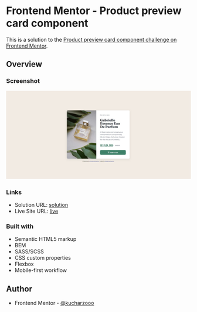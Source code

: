 # Frontend Mentor - Product preview card component

This is a solution to the [Product preview card component challenge on Frontend Mentor](https://www.frontendmentor.io/challenges/product-preview-card-component-GO7UmttRfa).

## Overview

### Screenshot

![](./componentscreen.jpg)

### Links

- Solution URL: [solution](https://www.frontendmentor.io/solutions/product-preview-card-sassscss-bem-flexbox-lplRCEdbXF)
- Live Site URL: [live](https://kucharzooo.github.io/product-preview-card-component/)

### Built with

- Semantic HTML5 markup
- BEM
- SASS/SCSS
- CSS custom properties
- Flexbox
- Mobile-first workflow

## Author

- Frontend Mentor - [@kucharzooo](https://www.frontendmentor.io/profile/kucharzooo)
